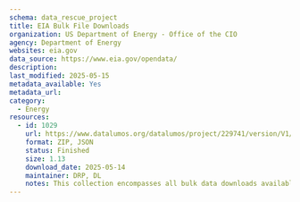 ```yaml
---
schema: data_rescue_project 
title: EIA Bulk File Downloads
organization: US Department of Energy - Office of the CIO
agency: Department of Energy
websites: eia.gov
data_source: https://www.eia.gov/opendata/
description: 
last_modified: 2025-05-15
metadata_available: Yes
metadata_url: 
category:
  - Energy 
resources:
  - id: 1029
    url: https://www.datalumos.org/datalumos/project/229741/version/V1/view
    format: ZIP, JSON
    status: Finished
    size: 1.13
    download_date: 2025-05-14
    maintainer: DRP, DL
    notes: This collection encompasses all bulk data downloads available on EIA's open data site on 5/14/2025. The manifest.txt files provides descriptions of the included datasets in a JSON format. The datasets are divided by subject. Survey forms used to collect the data are available here https://www.eia.gov/survey/
---
```


